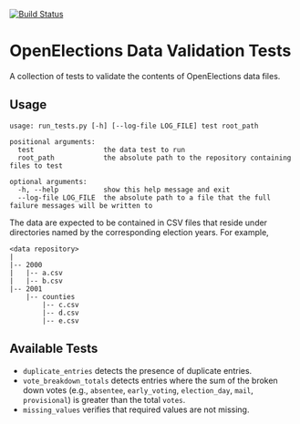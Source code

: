 [![Build Status](https://github.com/openelections/openelections-data-tests/actions/workflows/unit_tests.yml/badge.svg?branch=main)](https://github.com/openelections/openelections-data-tests/actions/workflows/unit_tests.yml?query=branch%3Amain)

# OpenElections Data Validation Tests
A collection of tests to validate the contents of OpenElections data files.

## Usage
```
usage: run_tests.py [-h] [--log-file LOG_FILE] test root_path

positional arguments:
  test                 the data test to run
  root_path            the absolute path to the repository containing files to test

optional arguments:
  -h, --help           show this help message and exit
  --log-file LOG_FILE  the absolute path to a file that the full failure messages will be written to
```

The data are expected to be contained in CSV files that reside under
directories named by the corresponding election years.  For example,

```
<data repository>
|
|-- 2000
|   |-- a.csv
|   |-- b.csv
|-- 2001
    |-- counties
        |-- c.csv
        |-- d.csv
        |-- e.csv
```

## Available Tests
* `duplicate_entries` detects the presence of duplicate entries.
* `vote_breakdown_totals` detects entries where the sum of the broken down votes (e.g., `absentee`, `early_voting`, `election_day`, `mail`, `provisional`) is greater than the total `votes`.
* `missing_values` verifies that required values are not missing.
